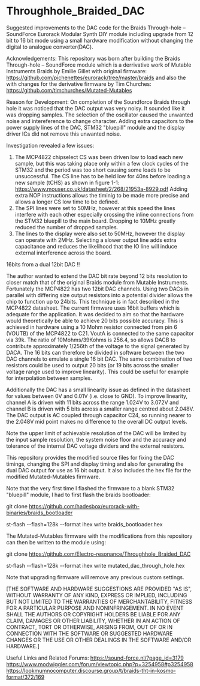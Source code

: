 # Throughhole_Braided_DAC
Suggested improvements to the DAC code for the Braids Through-hole – SoundForce Eurorack Modular Synth DIY module including upgrade from 12 bit to 16 bit mode using a small hardware modification without changing the digital to analogue converter(DAC).


Acknowledgements:
This repository was born after building the Braids Through-hole – SoundForce module which is a derrivative work of Mutable Instruments Braids by Emilie Gillet with original firmware: https://github.com/pichenettes/eurorack/tree/master/braids and also the with changes for the derivative firmware by Tim Churches: https://github.com/timchurches/Mutated-Mutables


Reason for Development:
On completion of the Soundforce Braids through hole it was noticed that the DAC output was very noisy. It sounded like it was dropping samples. The selection of the oscillator caused the unwanted noise and intereference to change character. Adding extra capacitors to the power supply lines of the DAC, STM32 "bluepill" module and the display driver ICs did not remove this unwanted noise.

Investigation revealed a few issues:
1) The MCP4822 chipselect CS was been driven low to load each new sample, but this was taking place only within a few clock cycles of the STM32 and the period was too short causing some loads to be unsuccessful. The CS line has to be held low for 40ns before loading a new sample (tCHS) as shown in figure 1-1: https://www.mouser.co.uk/datasheet/2/268/21953a-8929.pdf
Adding extra NOP instructions allows the timinig to be made more precise and allows a longer CS low time to be defined.
2) The SPI lines were set to 50MHz, however at this speed the lines interfere with each other especially crossing the inline connections from the STM32 bluepill to the main board. Dropping to 10MHz greatly reduced the number of dropped samples. 
3) The lines to the display were also set to 50MHz, however the display can operate with 2MHz. Selecting a slower output line adds extra capacitance and reduces the likelihood that the IO line will induce external interference across the board.


16bits from a dual 12bit DAC !!

The author wanted to extend the DAC bit rate beyond 12 bits resolution to closer match that of the original Braids module from Mutable Instruments. Fortunately the MCP4822 has two 12bit DAC channels. Using two DACs in parallel with differing size output resistors into a potential divider allows the chip to function up to 24bits. This technique is in fact described in the MCP4822 datasheet. The current firmware uses 16bit buffers which is adequate for the application. It was decided to aim so that the hardware would theoretically be able to achieve 20 bits possible accuracy. This is achieved in hardware using a 10 Mohm resistor connected from pin 6 (VOUTB) of the MCP4822 to C21. VoutA is connected to the same capacitor via 39k. The ratio of 10Mohms/39Kohms is 256.4, so allows DACB to contribute approximately 1/256th of the voltage to the signal generated by DACA. The 16 bits can therefore be divided in software between the two DAC channels to emulate a single 16 bit DAC. The same combination of two resistors could be used to output 20 bits (or 19 bits across the smaller voltage range used to improve linearity). This could be useful for example for interpolation between samples.

Additionally the DAC has a small linearity issue as defined in the datasheet for values between 0V and 0.01V (i.e. close to GND). To improve linearity, channel A is driven with 11 bits across the range 1.024V to 3.072V and channel B is driven with 5 bits across a smaller range centred about 2.048V. The DAC output is AC coupled through capacitor C24, so running nearer to the 2.048V mid point makes no difference to the overall DC output levels.

Note the upper limit of achievable resolution of the DAC will be limited by the input sample resolution, the system noise floor and the accuracy and tolerance of the internal DAC voltage dividers and the external resistors. 


This repository provides the modified source files for fixing the DAC timings, changing the SPI and display timing and also for generating the dual DAC output for use as 16 bit output. It also includes the hex file for the modified Mutated-Mutables firmware.


Note that the very first time I flashed the firmware to a blank STM32 "bluepill" module, I had to first flash the braids bootloader:

git clone https://github.com/hadesbox/eurorack-with-binaries/braids_bootloader

st-flash --flash=128k --format ihex write braids_bootloader.hex 


The Mutated-Mutables firmware with the modifications from this repository can then be written to the module using: 

git clone https://github.com/Electro-resonance/Throughhole_Braided_DAC

st-flash --flash=128k --format ihex write mutated_dac_through_hole.hex

Note that upgrading firmware will remove any previous custom settings.


[THE SOFTWARE AND HARDWARE SUGGESTIONS ARE PROVIDED "AS IS", WITHOUT WARRANTY OF ANY KIND, EXPRESS OR IMPLIED, INCLUDING BUT NOT
LIMITED TO THE WARRANTIES OF MERCHANTABILITY, FITNESS FOR A PARTICULAR PURPOSE AND NONINFRINGEMENT.
IN NO EVENT SHALL THE AUTHORS OR COPYRIGHT HOLDERS BE LIABLE FOR ANY CLAIM, DAMAGES OR OTHER LIABILITY, WHETHER IN AN ACTION OF CONTRACT, TORT OR OTHERWISE, ARISING FROM, OUT OF OR IN CONNECTION WITH THE SOFTWARE OR SUGGESTED HARDWARE CHANGES OR THE USE OR OTHER DEALINGS IN THE SOFTWARE AND/OR HARDWARE.]


Useful Links and Related Forums:
https://sound-force.nl/?page_id=3179
https://www.modwiggler.com/forum/viewtopic.php?p=3254958#p3254958
https://lookmumnocomputer.discourse.group/t/braids-tht-in-kosmo-format/372/169
